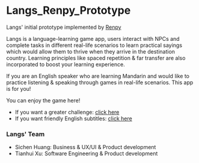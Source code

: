 # Langs_Renpy_Prototype
 Langs' initial prototype implemented by [Renpy](https://www.renpy.org/)

 Langs is a language-learning game app, users interact with NPCs and complete tasks in different real-life scenarios to learn practical sayings which would allow them to thrive when they arrive in the destination country. Learning principles like spaced repetition & far transfer are also incorporated to boost your learning experience.

 If you are an English speaker who are learning Mandarin and would like to practice listening & speaking through games in real-life scenarios. This app is for you! 

 You can enjoy the game here!
 - If you want a greater challenge: [click here](https://tianhui.itch.io/langs-renpy)
 - If you want friendly English subtitles: [click here](https://tianhui.itch.io/langs-v2-prototype-w-english)

### Langs' Team
- Sichen Huang: Business & UX/UI & Product development
- Tianhui Xu: Software Engineering & Product development

